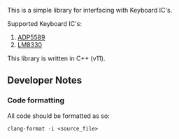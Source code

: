 This is a simple library for interfacing with Keyboard IC's.

Supported Keyboard IC's:

1. [ADP5589](https://www.analog.com/en/products/adp5589.html#)
2. [LM8330](https://www.ti.com/product/LM8330)

This library is written in C++ (v11).

## Developer Notes

### Code formatting

All code should be formatted as so:

```shell
clang-format -i <source_file>
```
